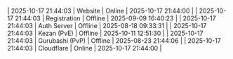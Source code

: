 | 2025-10-17 21:44:03 | Website | Online | 2025-10-17 21:44:00 |
| 2025-10-17 21:44:03 | Registration | Offline | 2025-09-09 16:40:23 |
| 2025-10-17 21:44:03 | Auth Server | Offline | 2025-08-18 09:33:31 |
| 2025-10-17 21:44:03 | Kezan (PvE) | Offline | 2025-10-11 12:51:30 |
| 2025-10-17 21:44:03 | Gurubashi (PvP) | Offline | 2025-08-23 21:44:06 |
| 2025-10-17 21:44:03 | Cloudflare | Online | 2025-10-17 21:44:00 |
